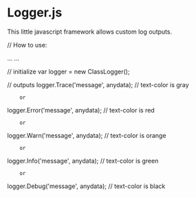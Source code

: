 # Logger.js
This little javascript framework allows custom log outputs.

// How to use:

<head>
...
<script type="text/javascript" src="logger.js"></script>
...
</head>

// initialize
var logger = new ClassLogger();

// outputs
logger.Trace('message', anydata); // text-color is gray

		or

logger.Error('message', anydata); // text-color is red

		or

logger.Warn('message', anydata); // text-color is orange

		or

logger.Info('message', anydata); // text-color is green

		or

logger.Debug('message', anydata); // text-color is black
